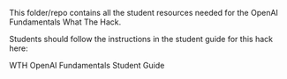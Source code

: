 This folder/repo contains all the student resources needed for the OpenAI Fundamentals What The Hack.

Students should follow the instructions in the student guide for this hack here:

WTH OpenAI Fundamentals Student Guide
